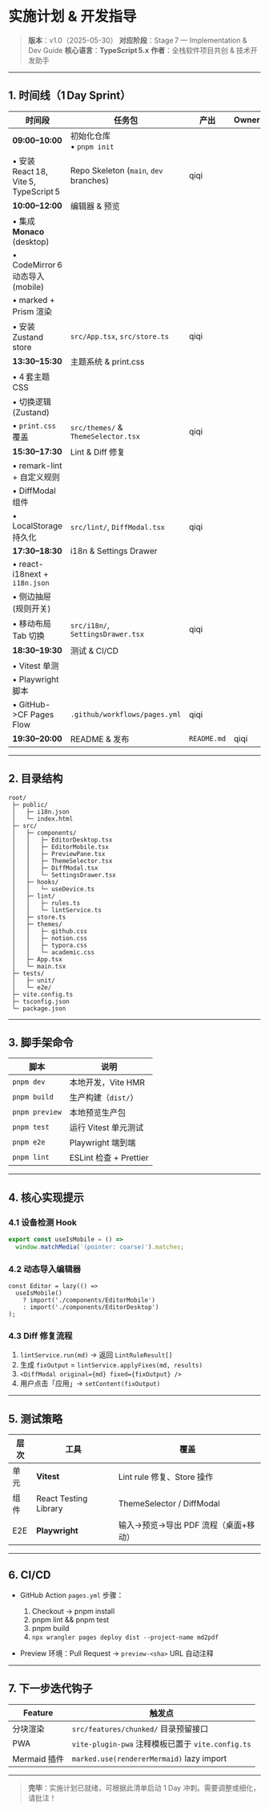 # 实施计划 & 开发指导

> **版本**：v1.0（2025-05-30）
> **对应阶段**：Stage 7 — Implementation & Dev Guide
> **核心语言**：**TypeScript 5.x**
> **作者**：全栈软件项目共创 & 技术开发助手

---

## 1. 时间线（1 Day Sprint）

| 时间段                                 | 任务包                                    | 产出          | Owner |
| ----------------------------------- | -------------------------------------- | ----------- | ----- |
| **09:00–10:00**                     | 初始化仓库<br>• `pnpm init`                 |             |       |
| • 安装 React 18, Vite 5, TypeScript 5 | Repo Skeleton (`main`, `dev` branches) | qiqi        |       |
| **10:00–12:00**                     | 编辑器 & 预览                               |             |       |
| • 集成 **Monaco** (desktop)           |                                        |             |       |
| • CodeMirror 6 动态导入 (mobile)        |                                        |             |       |
| • marked + Prism 渲染                 |                                        |             |       |
| • 安装 Zustand store                  | `src/App.tsx`, `src/store.ts`          | qiqi        |       |
| **13:30–15:30**                     | 主题系统 & print.css                       |             |       |
| • 4 套主题 CSS                         |                                        |             |       |
| • 切换逻辑 (Zustand)                    |                                        |             |       |
| • `print.css` 覆盖                    | `src/themes/` & `ThemeSelector.tsx`    | qiqi        |       |
| **15:30–17:30**                     | Lint & Diff 修复                         |             |       |
| • remark-lint + 自定义规则               |                                        |             |       |
| • DiffModal 组件                      |                                        |             |       |
| • LocalStorage 持久化                  | `src/lint/`, `DiffModal.tsx`           | qiqi        |       |
| **17:30–18:30**                     | i18n & Settings Drawer                 |             |       |
| • react-i18next + `i18n.json`       |                                        |             |       |
| • 侧边抽屉 (规则开关)                       |                                        |             |       |
| • 移动布局 Tab 切换                       | `src/i18n/`, `SettingsDrawer.tsx`      | qiqi        |       |
| **18:30–19:30**                     | 测试 & CI/CD                             |             |       |
| • Vitest 单测                         |                                        |             |       |
| • Playwright 脚本                     |                                        |             |       |
| • GitHub->CF Pages Flow             | `.github/workflows/pages.yml`          | qiqi        |       |
| **19:30–20:00**                     | README & 发布                            | `README.md` | qiqi  |

---

## 2. 目录结构

```text
root/
 ├─ public/
 │   ├─ i18n.json
 │   └─ index.html
 ├─ src/
 │   ├─ components/
 │   │   ├─ EditorDesktop.tsx
 │   │   ├─ EditorMobile.tsx
 │   │   ├─ PreviewPane.tsx
 │   │   ├─ ThemeSelector.tsx
 │   │   ├─ DiffModal.tsx
 │   │   └─ SettingsDrawer.tsx
 │   ├─ hooks/
 │   │   └─ useDevice.ts
 │   ├─ lint/
 │   │   ├─ rules.ts
 │   │   └─ lintService.ts
 │   ├─ store.ts
 │   ├─ themes/
 │   │   ├─ github.css
 │   │   ├─ notion.css
 │   │   ├─ typora.css
 │   │   └─ academic.css
 │   ├─ App.tsx
 │   └─ main.tsx
 ├─ tests/
 │   ├─ unit/
 │   └─ e2e/
 ├─ vite.config.ts
 ├─ tsconfig.json
 └─ package.json
```

---

## 3. 脚手架命令

| 脚本             | 说明                   |
| -------------- | -------------------- |
| `pnpm dev`     | 本地开发，Vite HMR        |
| `pnpm build`   | 生产构建（`dist/`）        |
| `pnpm preview` | 本地预览生产包              |
| `pnpm test`    | 运行 Vitest 单元测试       |
| `pnpm e2e`     | Playwright 端到端       |
| `pnpm lint`    | ESLint 检查 + Prettier |

---

## 4. 核心实现提示

### 4.1 设备检测 Hook

```ts
export const useIsMobile = () =>
  window.matchMedia('(pointer: coarse)').matches;
```

### 4.2 动态导入编辑器

```tsx
const Editor = lazy(() =>
  useIsMobile()
    ? import('./components/EditorMobile')
    : import('./components/EditorDesktop')
);
```

### 4.3 Diff 修复流程

1. `lintService.run(md)` → 返回 `LintRuleResult[]`
2. 生成 `fixOutput` = `lintService.applyFixes(md, results)`
3. `<DiffModal original={md} fixed={fixOutput} />`
4. 用户点击「应用」→ `setContent(fixOutput)`

---

## 5. 测试策略

| 层次  | 工具                    | 覆盖                        |
| --- | --------------------- | ------------------------- |
| 单元  | **Vitest**            | Lint rule 修复、Store 操作     |
| 组件  | React Testing Library | ThemeSelector / DiffModal |
| E2E | **Playwright**        | 输入→预览→导出 PDF 流程（桌面+移动）    |

---

## 6. CI/CD

* GitHub Action `pages.yml` 步骤：

  1. Checkout → pnpm install
  2. pnpm lint && pnpm test
  3. pnpm build
  4. `npx wrangler pages deploy dist --project-name md2pdf`
* Preview 环境：Pull Request → `preview-<sha>` URL 自动注释

---

## 7. 下一步迭代钩子

| Feature    | 触发点                                        |
| ---------- | ------------------------------------------ |
| 分块渲染       | `src/features/chunked/` 目录预留接口             |
| PWA        | `vite-plugin-pwa` 注释模板已置于 `vite.config.ts` |
| Mermaid 插件 | `marked.use(rendererMermaid)` lazy import  |

---

> **完毕**：实施计划已就绪，可根据此清单启动 1 Day 冲刺。需要调整或细化，请批注！
